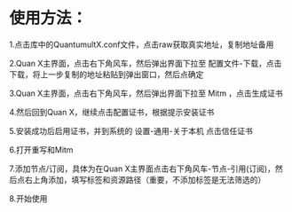 # 使用方法：

1.点击库中的QuantumultX.conf文件，点击raw获取真实地址，复制地址备用

2.Quan X主界面，点击右下角风车，然后弹出界面下拉至 配置文件-下载，点击下载，将上一步复制的地址粘贴到弹出窗口，然后点确定

3.Quan X主界面，点击右下角风车，然后弹出界面下拉至 Mitm ，点击生成证书

4.然后回到Quan X，继续点击配置证书，根据提示安装证书

5.安装成功后启用证书，并到系统的 设置-通用-关于本机 点击信任证书

6.打开重写和Mitm

7.添加节点/订阅，具体为在Quan X主界面点击右下角风车-节点-引用(订阅)，然后点右上角添加，填写标签和资源路径（重要，不添加标签是无法筛选的）

8.开始使用
